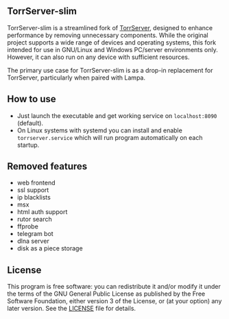 ## TorrServer-slim

TorrServer-slim is a streamlined fork of [TorrServer](https://github.com/YouROK/TorrServer), designed to enhance performance by removing unnecessary components. While the original project supports a wide range of devices and operating systems, this fork intended for use in GNU/Linux and Windows PC/server environments only. However, it can also run on any device with sufficient resources.

The primary use case for TorrServer-slim is as a drop-in replacement for TorrServer, particularly when paired with Lampa.

## How to use

- Just launch the executable and get working service on `localhost:8090` (default).
- On Linux systems with systemd you can install and enable `torrserver.service` which will run program automatically on each startup.

## Removed features

- web frontend
- ssl support
- ip blacklists
- msx
- html auth support
- rutor search
- ffprobe
- telegram bot
- dlna server
- disk as a piece storage

## License

This program is free software: you can redistribute it and/or modify it under the terms of the GNU General Public License as published by the Free Software Foundation, either version 3 of the License, or (at your option) any later version. See the [LICENSE](LICENSE) file for details.
